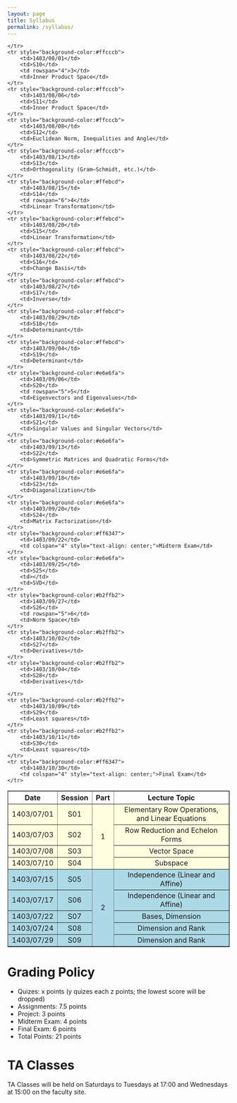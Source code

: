 ```yaml
---
layout: page
title: Syllabus
permalink: /syllabus/
---
```


<table border="1" style="width: 100%; text-align: center;">
    <tr>
        <th>Date</th>
        <th>Session</th>
        <th>Part</th>
        <th>Lecture Topic</th>
    </tr>
    <tr style="background-color:#ffffe0">
        <td>1403/07/01</td>
        <td>S01</td>
        <td rowspan="4">1</td>
        <td>Elementary Row Operations, and Linear Equations</td>
    </tr>
    <tr style="background-color:#ffffe0">
        <td>1403/07/03</td>
        <td>S02</td>
        <td>Row Reduction and Echelon Forms</td>
    </tr>
    <tr style="background-color:#ffffe0">
        <td>1403/07/08</td>
        <td>S03</td>
        <td>Vector Space</td>
    </tr>
    <tr style="background-color:#ffffe0">
        <td>1403/07/10</td>
        <td>S04</td>
        <td>Subspace</td>
    </tr>
    <tr style="background-color:#add8e6">
        <td>1403/07/15</td>
        <td>S05</td>
        <td rowspan="5">2</td>
        <td>Independence (Linear and Affine)</td>
    </tr>
    <tr style="background-color:#add8e6">
        <td>1403/07/17</td>
        <td>S06</td>
        <td>Independence (Linear and Affine)</td>
    </tr>
    <tr style="background-color:#add8e6">
        <td>1403/07/22</td>
        <td>S07</td>
        <td>Bases, Dimension</td>
    </tr>
    <tr style="background-color:#add8e6">
        <td>1403/07/24</td>
        <td>S08</td>
        <td>Dimension and Rank</td>
    </tr>
    <tr style="background-color:#add8e6">
        <td>1403/07/29</td>
        <td>S09</td>
        <td>Dimension and Rank</td>
        
    </tr>
    <tr style="background-color:#ffcccb">
        <td>1403/08/01</td>
        <td>S10</td>
        <td rowspan="4">3</td>
        <td>Inner Product Space</td>
    </tr>
    <tr style="background-color:#ffcccb">
        <td>1403/08/06</td>
        <td>S11</td>
        <td>Inner Product Space</td>
    </tr>
    <tr style="background-color:#ffcccb">
        <td>1403/08/08</td>
        <td>S12</td>
        <td>Euclidean Norm, Inequalities and Angle</td>
    </tr>
    <tr style="background-color:#ffcccb">
        <td>1403/08/13</td>
        <td>S13</td>
        <td>Orthogonality (Gram–Schmidt, etc.)</td>
    </tr>
    <tr style="background-color:#ffebcd">
        <td>1403/08/15</td>
        <td>S14</td>
        <td rowspan="6">4</td>
        <td>Linear Transformation</td>
    </tr>
    <tr style="background-color:#ffebcd">
        <td>1403/08/20</td>
        <td>S15</td>
        <td>Linear Transformation</td>
    </tr>
    <tr style="background-color:#ffebcd">
        <td>1403/08/22</td>
        <td>S16</td>
        <td>Change Basis</td>
    </tr>
    <tr style="background-color:#ffebcd">
        <td>1403/08/27</td>
        <td>S17</td>
        <td>Inverse</td>
    </tr>
    <tr style="background-color:#ffebcd">
        <td>1403/08/29</td>
        <td>S18</td>
        <td>Determinant</td>
    </tr>
    <tr style="background-color:#ffebcd">
        <td>1403/09/04</td>
        <td>S19</td>
        <td>Determinant</td>
    </tr>
    <tr style="background-color:#e6e6fa">
        <td>1403/09/06</td>
        <td>S20</td>
        <td rowspan="5">5</td>
        <td>Eigenvectors and Eigenvalues</td>
    </tr>
    <tr style="background-color:#e6e6fa">
        <td>1403/09/11</td>
        <td>S21</td>
        <td>Singular Values and Singular Vectors</td>
    </tr>
    <tr style="background-color:#e6e6fa">
        <td>1403/09/13</td>
        <td>S22</td>
        <td>Symmetric Matrices and Quadratic Forms</td>
    </tr>
    <tr style="background-color:#e6e6fa">
        <td>1403/09/18</td>
        <td>S23</td>
        <td>Diagonalization</td>
    </tr>
    <tr style="background-color:#e6e6fa">
        <td>1403/09/20</td>
        <td>S24</td>
        <td>Matrix Factorization</td>
    </tr>
    <tr style="background-color:#ff6347">
        <td>1403/09/22</td>
        <td colspan="4" style="text-align: center;">Midterm Exam</td>
    </tr>
    <tr style="background-color:#e6e6fa">
        <td>1403/09/25</td>
        <td>S25</td>
        <td></td>
        <td>SVD</td>
    </tr>
    <tr style="background-color:#b2ffb2">
        <td>1403/09/27</td>
        <td>S26</td>
        <td rowspan="5">6</td>
        <td>Norm Space</td>
    </tr>
    <tr style="background-color:#b2ffb2">
        <td>1403/10/02</td>
        <td>S27</td>
        <td>Derivatives</td>
    </tr>
    <tr style="background-color:#b2ffb2">
        <td>1403/10/04</td>
        <td>S28</td>
        <td>Derivatives</td>

    </tr>
    <tr style="background-color:#b2ffb2">
        <td>1403/10/09</td>
        <td>S29</td>
        <td>Least squares</td>
    </tr>
    <tr style="background-color:#b2ffb2">
        <td>1403/10/11</td>
        <td>S30</td>
        <td>Least squares</td>
    </tr>
    <tr style="background-color:#ff6347">
        <td>1403/10/30</td>
        <td colspan="4" style="text-align: center;">Final Exam</td>
    </tr>
</table>



# Grading Policy
  * Quizes: x points (y quizes each z points; the lowest score will be dropped)
  * Assignments: 7.5 points
  * Project: 3 points
  * Midterm Exam: 4 points
  * Final Exam: 6 points
  * Total Points: 21 points

# TA Classes
TA Classes will be held on Saturdays to Tuesdays at 17:00 and Wednesdays at 15:00 on the faculty site.
